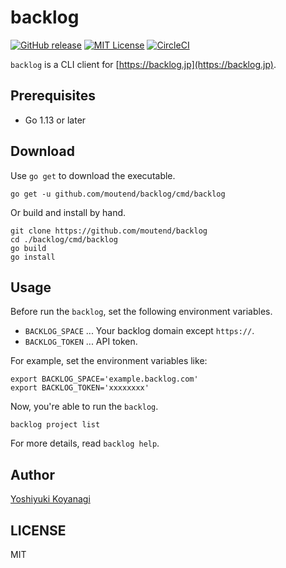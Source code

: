 # backlog

[![GitHub release](https://img.shields.io/github/release/moutend/backlog.svg?style=flat-square)][release]
[![MIT License](https://img.shields.io/badge/license-MIT-blue.svg?style=flat-square)][license]
[![CircleCI](https://circleci.com/gh/moutend/backlog.svg?style=svg&circle-token=e7748578056ded93a5532904c047fc0f23db3bba)](https://circleci.com/gh/moutend/backlog)

[release]: https://github.com/moutend/backlog/releases
[license]: https://github.com/moutend/backlog/blob/master/LICENSE
[status]: https://circleci.com/gh/moutend/backlog

`backlog` is a CLI client for [https://backlog.jp](https://backlog.jp).

## Prerequisites

- Go 1.13 or later

## Download

Use `go get` to download the executable.

```console
go get -u github.com/moutend/backlog/cmd/backlog
```

Or build and install by hand.

```console
git clone https://github.com/moutend/backlog
cd ./backlog/cmd/backlog
go build
go install
```

## Usage

Before run the `backlog`, set the following environment variables.

- `BACKLOG_SPACE` ... Your backlog domain except `https://`.
- `BACKLOG_TOKEN` ... API token.

For example, set the environment variables like:

```console
export BACKLOG_SPACE='example.backlog.com'
export BACKLOG_TOKEN='xxxxxxxx'
```

Now, you're able to run the `backlog`.

```console
backlog project list
```

For more details, read `backlog help`.

## Author

[Yoshiyuki Koyanagi](https://github.com/moutend)

## LICENSE

MIT
